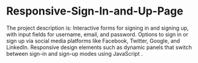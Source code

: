 # Responsive-Sign-In-and-Up-Page
The project description is: Interactive forms for signing in and signing up, with input fields for username, email, and password. Options to sign in or sign up via social media platforms like Facebook, Twitter, Google, and LinkedIn. Responsive design elements such as dynamic panels that switch between sign-in and sign-up modes using JavaScript .
